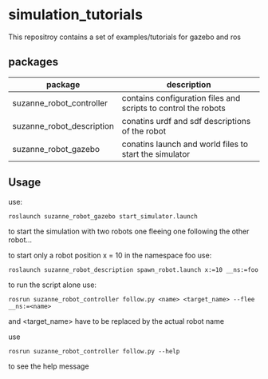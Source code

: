 simulation_tutorials
====================

This repositroy contains a set of examples/tutorials for gazebo and ros




packages
--------
|package| description|
--------|-------------|
|suzanne_robot_controller|contains configuration files and scripts to control the robots|
|suzanne_robot_description|conatins urdf and sdf descriptions of the robot |
|suzanne_robot_gazebo|conatins launch and world files to start the simulator|



Usage
-----


use:   

```
roslaunch suzanne_robot_gazebo start_simulator.launch
```

to start the simulation with two robots one fleeing one following the other robot...




to start only a robot position x = 10 in the namespace foo use:

```
roslaunch suzanne_robot_description spawn_robot.launch x:=10 __ns:=foo
```


to run the script alone use:
```
rosrun suzanne_robot_controller follow.py <name> <target_name> --flee __ns:=<name> 
```
<name> and <target_name> have to be replaced by the actual robot name


use
```
rosrun suzanne_robot_controller follow.py --help

```
to see the help message
